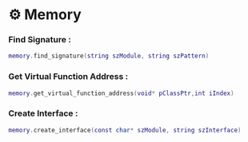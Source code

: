 # ⚙ Memory

### Find Signature :

```lua
memory.find_signature(string szModule, string szPattern)
```

### Get Virtual Function Address :

```lua
memory.get_virtual_function_address(void* pClassPtr,int iIndex)
```

### Create Interface :

```lua
memory.create_interface(const char* szModule, string szInterface)
```
